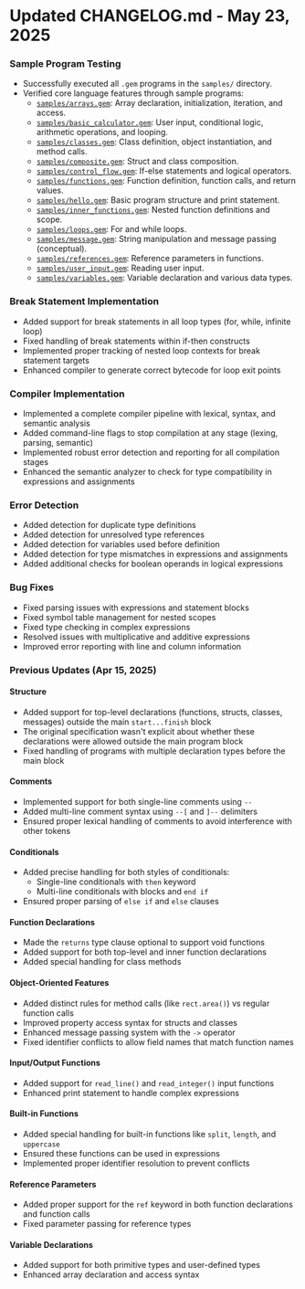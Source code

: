 # Updated CHANGELOG.md - May 23, 2025

### Sample Program Testing
- Successfully executed all `.gem` programs in the `samples/` directory.
- Verified core language features through sample programs:
    - [`samples/arrays.gem`](samples/arrays.gem): Array declaration, initialization, iteration, and access.
    - [`samples/basic_calculator.gem`](samples/basic_calculator.gem): User input, conditional logic, arithmetic operations, and looping.
    - [`samples/classes.gem`](samples/classes.gem): Class definition, object instantiation, and method calls.
    - [`samples/composite.gem`](samples/composite.gem): Struct and class composition.
    - [`samples/control_flow.gem`](samples/control_flow.gem): If-else statements and logical operators.
    - [`samples/functions.gem`](samples/functions.gem): Function definition, function calls, and return values.
    - [`samples/hello.gem`](samples/hello.gem): Basic program structure and print statement.
    - [`samples/inner_functions.gem`](samples/inner_functions.gem): Nested function definitions and scope.
    - [`samples/loops.gem`](samples/loops.gem): For and while loops.
    - [`samples/message.gem`](samples/message.gem): String manipulation and message passing (conceptual).
    - [`samples/references.gem`](samples/references.gem): Reference parameters in functions.
    - [`samples/user_input.gem`](samples/user_input.gem): Reading user input.
    - [`samples/variables.gem`](samples/variables.gem): Variable declaration and various data types.

### Break Statement Implementation
- Added support for break statements in all loop types (for, while, infinite loop)
- Fixed handling of break statements within if-then constructs
- Implemented proper tracking of nested loop contexts for break statement targets
- Enhanced compiler to generate correct bytecode for loop exit points

### Compiler Implementation
- Implemented a complete compiler pipeline with lexical, syntax, and semantic analysis
- Added command-line flags to stop compilation at any stage (lexing, parsing, semantic)
- Implemented robust error detection and reporting for all compilation stages
- Enhanced the semantic analyzer to check for type compatibility in expressions and assignments

### Error Detection
- Added detection for duplicate type definitions
- Added detection for unresolved type references
- Added detection for variables used before definition
- Added detection for type mismatches in expressions and assignments
- Added additional checks for boolean operands in logical expressions

### Bug Fixes
- Fixed parsing issues with expressions and statement blocks
- Fixed symbol table management for nested scopes
- Fixed type checking in complex expressions
- Resolved issues with multiplicative and additive expressions
- Improved error reporting with line and column information

### Previous Updates (Apr 15, 2025)

#### Structure
- Added support for top-level declarations (functions, structs, classes, messages) outside the main `start...finish` block
- The original specification wasn't explicit about whether these declarations were allowed outside the main program block
- Fixed handling of programs with multiple declaration types before the main block

#### Comments
- Implemented support for both single-line comments using `--`
- Added multi-line comment syntax using `--[` and `]--` delimiters
- Ensured proper lexical handling of comments to avoid interference with other tokens

#### Conditionals
- Added precise handling for both styles of conditionals:
  - Single-line conditionals with `then` keyword
  - Multi-line conditionals with blocks and `end if`
- Ensured proper parsing of `else if` and `else` clauses

#### Function Declarations
- Made the `returns` type clause optional to support void functions
- Added support for both top-level and inner function declarations
- Added special handling for class methods

#### Object-Oriented Features
- Added distinct rules for method calls (like `rect.area()`) vs regular function calls
- Improved property access syntax for structs and classes
- Enhanced message passing system with the `->` operator
- Fixed identifier conflicts to allow field names that match function names

#### Input/Output Functions
- Added support for `read_line()` and `read_integer()` input functions
- Enhanced print statement to handle complex expressions

#### Built-in Functions
- Added special handling for built-in functions like `split`, `length`, and `uppercase`
- Ensured these functions can be used in expressions
- Implemented proper identifier resolution to prevent conflicts

#### Reference Parameters
- Added proper support for the `ref` keyword in both function declarations and function calls
- Fixed parameter passing for reference types

#### Variable Declarations
- Added support for both primitive types and user-defined types
- Enhanced array declaration and access syntax